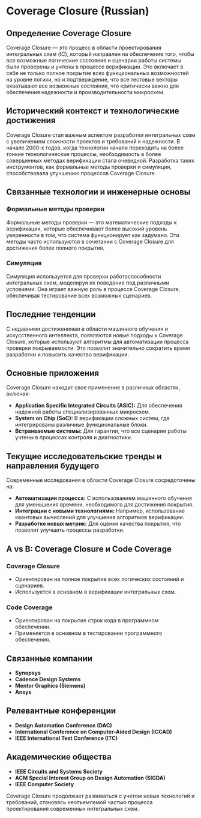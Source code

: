 # Coverage Closure (Russian)

## Определение Coverage Closure

Coverage Closure — это процесс в области проектирования интегральных схем (IC), который направлен на обеспечение того, чтобы все возможные логические состояния и сценарии работы системы были проверены и учтены в процессе верификации. Это включает в себя не только полное покрытие всех функциональных возможностей на уровне логики, но и подтверждение, что все тестовые векторы охватывают все возможные состояния, что критически важно для обеспечения надежности и производительности микросхем.

## Исторический контекст и технологические достижения

Coverage Closure стал важным аспектом разработки интегральных схем с увеличением сложности проектов и требований к надежности. В начале 2000-х годов, когда технологии начали переходить на более тонкие технологические процессы, необходимость в более совершенных методах верификации стала очевидной. Разработка таких инструментов, как формальные методы проверки и симуляция, способствовала улучшению процессов Coverage Closure.

## Связанные технологии и инженерные основы

### Формальные методы проверки

Формальные методы проверки — это математические подходы к верификации, которые обеспечивают более высокий уровень уверенности в том, что система функционирует как задумано. Эти методы часто используются в сочетании с Coverage Closure для достижения более полного покрытия.

### Симуляция

Симуляция используется для проверки работоспособности интегральных схем, моделируя их поведение под различными условиями. Она играет важную роль в процессе Coverage Closure, обеспечивая тестирование всех возможных сценариев.

## Последние тенденции

С недавними достижениями в области машинного обучения и искусственного интеллекта, появляются новые подходы к Coverage Closure, которые используют алгоритмы для автоматизации процесса проверки покрываемости. Это позволит значительно сократить время разработки и повысить качество верификации.

## Основные приложения

Coverage Closure находит свое применение в различных областях, включая:

- **Application Specific Integrated Circuits (ASIC):** Для обеспечения надежной работы специализированных микросхем.
- **System on Chip (SoC):** В верификации сложных систем, где интегрированы различные функциональные блоки.
- **Встраиваемые системы:** Для гарантии, что все сценарии работы учтены в процессах контроля и диагностики.

## Текущие исследовательские тренды и направления будущего

Современные исследования в области Coverage Closure сосредоточены на:

- **Автоматизации процесса:** С использованием машинного обучения для уменьшения времени, необходимого для достижения покрытия.
- **Интеграции с новыми технологиями:** Например, использование квантовых вычислений для улучшения алгоритмов верификации.
- **Разработке новых метрик:** Для оценки качества покрытия, что позволит улучшить процессы разработки.

## A vs B: Coverage Closure и Code Coverage

### Coverage Closure

- Ориентирован на полное покрытие всех логических состояний и сценариев.
- Используется в основном в верификации интегральных схем.

### Code Coverage

- Ориентирован на покрытие строк кода в программном обеспечении.
- Применяется в основном в тестировании программного обеспечения.

## Связанные компании

- **Synopsys**
- **Cadence Design Systems**
- **Mentor Graphics (Siemens)**
- **Ansys**

## Релевантные конференции

- **Design Automation Conference (DAC)**
- **International Conference on Computer-Aided Design (ICCAD)**
- **IEEE International Test Conference (ITC)**

## Академические общества

- **IEEE Circuits and Systems Society**
- **ACM Special Interest Group on Design Automation (SIGDA)**
- **IEEE Computer Society**

Coverage Closure продолжает развиваться с учетом новых технологий и требований, становясь неотъемлемой частью процесса проектирования современных интегральных схем.